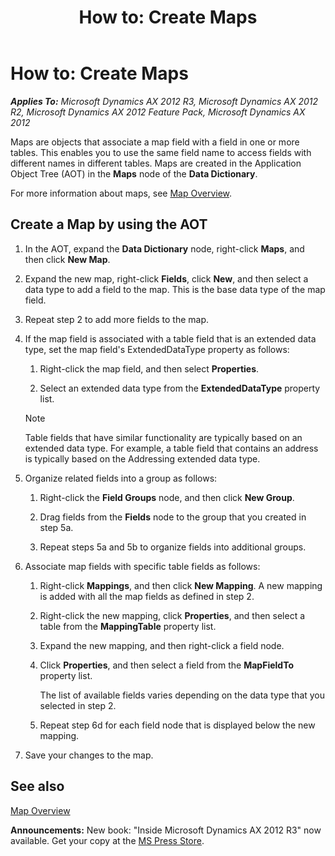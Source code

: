 ﻿---
title: 'How to: Create Maps'
TOCTitle: 'How to: Create Maps'
ms:assetid: 389c6b3a-19d0-4ff3-a638-6ee7d6953ae0
ms:mtpsurl: https://msdn.microsoft.com/en-us/library/Aa624363(v=AX.60)
ms:contentKeyID: 35242858
ms.date: 05/18/2015
mtps_version: v=AX.60
---

# How to: Create Maps 


_**Applies To:** Microsoft Dynamics AX 2012 R3, Microsoft Dynamics AX 2012 R2, Microsoft Dynamics AX 2012 Feature Pack, Microsoft Dynamics AX 2012_

Maps are objects that associate a map field with a field in one or more tables. This enables you to use the same field name to access fields with different names in different tables. Maps are created in the Application Object Tree (AOT) in the **Maps** node of the **Data Dictionary**.

For more information about maps, see [Map Overview](map-overview.md).

## Create a Map by using the AOT

1.  In the AOT, expand the **Data Dictionary** node, right-click **Maps**, and then click **New Map**.

2.  Expand the new map, right-click **Fields**, click **New**, and then select a data type to add a field to the map. This is the base data type of the map field.

3.  Repeat step 2 to add more fields to the map.

4.  If the map field is associated with a table field that is an extended data type, set the map field's ExtendedDataType property as follows:
    
    1.  Right-click the map field, and then select **Properties**.
    
    2.  Select an extended data type from the **ExtendedDataType** property list.
    

    > [!NOTE]
    > <P>Table fields that have similar functionality are typically based on an extended data type. For example, a table field that contains an address is typically based on the Addressing extended data type.</P>



5.  Organize related fields into a group as follows:
    
    1.  Right-click the **Field Groups** node, and then click **New Group**.
    
    2.  Drag fields from the **Fields** node to the group that you created in step 5a.
    
    3.  Repeat steps 5a and 5b to organize fields into additional groups.

6.  Associate map fields with specific table fields as follows:
    
    1.  Right-click **Mappings**, and then click **New Mapping**. A new mapping is added with all the map fields as defined in step 2.
    
    2.  Right-click the new mapping, click **Properties**, and then select a table from the **MappingTable** property list.
    
    3.  Expand the new mapping, and then right-click a field node.
    
    4.  Click **Properties**, and then select a field from the **MapFieldTo** property list.
        
        The list of available fields varies depending on the data type that you selected in step 2.
    
    5.  Repeat step 6d for each field node that is displayed below the new mapping.

7.  Save your changes to the map.

## See also

[Map Overview](map-overview.md)

  
**Announcements:** New book: "Inside Microsoft Dynamics AX 2012 R3" now available. Get your copy at the [MS Press Store](https://www.microsoftpressstore.com/store/inside-microsoft-dynamics-ax-2012-r3-9780735685109).

